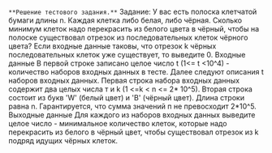 `**Решение тестового задания.**`
Задание:
У вас есть полоска клетчатой бумаги длины n. Каждая клетка либо белая, либо чёрная.
Сколько минимум клеток надо перекрасить из белого цвета в чёрный, чтобы на полоске существовал отрезок из последовательных клеток чёрного цвета?
Если входные данные таковы, что отрезок k чёрных последовательных клеток уже существует, то выведите 0.
Входные данные
В первой строке записано целое число t (1<= t <10^4) - количество наборов входных данных в тесте.
Далее следуют описания t наборов входных данных.
Первая строка набора входных данных содержит два целых числа т и k (1 <=k < n <= 2* 10^5). Вторая строка состоит из букв 'W' (белый цвет) и 'B' (чёрный цвет). Длина строки равна n.
Гарантируется, что сумма значений п не превосходит 2*10^5.
Выходные данные
Для каждого из наборов входных данных выведите целое число - минимальное количество клеток, которые надо перекрасить из белого в чёрный цвет, чтобы существовал отрезок из k подряд идущих чёрных клеток.
